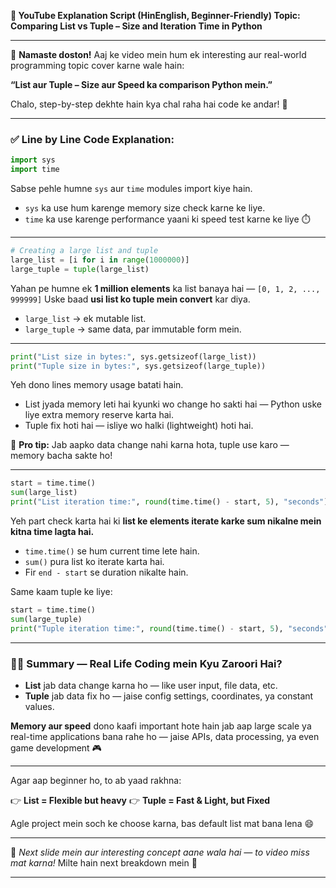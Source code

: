 **🎥 YouTube Explanation Script (HinEnglish, Beginner-Friendly)
Topic: Comparing List vs Tuple – Size and Iteration Time in Python**

---

👋 **Namaste doston!**
Aaj ke video mein hum ek interesting aur real-world programming topic cover karne wale hain:

**“List aur Tuple – Size aur Speed ka comparison Python mein.”**

Chalo, step-by-step dekhte hain kya chal raha hai code ke andar! 🧠

---

### ✅ Line by Line Code Explanation:

```python
import sys
import time
```

Sabse pehle humne `sys` aur `time` modules import kiye hain.

* `sys` ka use hum karenge memory size check karne ke liye.
* `time` ka use karenge performance yaani ki speed test karne ke liye ⏱️

---

```python
# Creating a large list and tuple
large_list = [i for i in range(1000000)]
large_tuple = tuple(large_list)
```

Yahan pe humne ek **1 million elements** ka list banaya hai — `[0, 1, 2, ..., 999999]`
Uske baad **usi list ko tuple mein convert** kar diya.

* `large_list` → ek mutable list.
* `large_tuple` → same data, par immutable form mein.

---

```python
print("List size in bytes:", sys.getsizeof(large_list))
print("Tuple size in bytes:", sys.getsizeof(large_tuple))
```

Yeh dono lines memory usage batati hain.

* List jyada memory leti hai kyunki wo change ho sakti hai — Python uske liye extra memory reserve karta hai.
* Tuple fix hoti hai — isliye wo halki (lightweight) hoti hai.

📌 **Pro tip:** Jab aapko data change nahi karna hota, tuple use karo — memory bacha sakte ho!

---

```python
start = time.time()
sum(large_list)
print("List iteration time:", round(time.time() - start, 5), "seconds")
```

Yeh part check karta hai ki **list ke elements iterate karke sum nikalne mein kitna time lagta hai.**

* `time.time()` se hum current time lete hain.
* `sum()` pura list ko iterate karta hai.
* Fir `end - start` se duration nikalte hain.

Same kaam tuple ke liye:

```python
start = time.time()
sum(large_tuple)
print("Tuple iteration time:", round(time.time() - start, 5), "seconds")
```

---

### 👨‍🏫 Summary — Real Life Coding mein Kyu Zaroori Hai?

* **List** jab data change karna ho — like user input, file data, etc.
* **Tuple** jab data fix ho — jaise config settings, coordinates, ya constant values.

**Memory aur speed** dono kaafi important hote hain jab aap large scale ya real-time applications bana rahe ho — jaise APIs, data processing, ya even game development 🎮

---

Agar aap beginner ho, to ab yaad rakhna:

👉 **List = Flexible but heavy**
👉 **Tuple = Fast & Light, but Fixed**

Agle project mein soch ke choose karna, bas default list mat bana lena 😄

---

🛑 *Next slide mein aur interesting concept aane wala hai — to video miss mat karna!*
Milte hain next breakdown mein 👋

---
